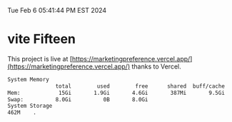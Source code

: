 Tue Feb  6 05:41:44 PM EST 2024

# vite Fifteen


This project is live at [https://marketingpreference.vercel.app/](https://marketingpreference.vercel.app/) thanks to Vercel.

```bash
System Memory
               total        used        free      shared  buff/cache   available
Mem:            15Gi       1.9Gi       4.6Gi       387Mi       9.5Gi        13Gi
Swap:          8.0Gi          0B       8.0Gi
System Storage
462M	.
```
